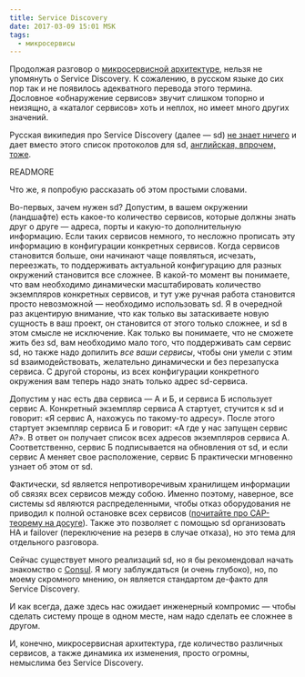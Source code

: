 ```yaml
---
title: Service Discovery
date: 2017-03-09 15:01 MSK
tags:
  - микросервисы
---
```


Продолжая разговор о [микросервисной архитектуре](/blog/2017/01/25/microservices/), нельзя не упомянуть о Service
Discovery. К сожалению, в русском языке до сих пор так и не появилось адекватного перевода этого термина. Дословное
«обнаружение сервисов» звучит слишком топорно и неизящно, а «каталог сервисов» хоть и неплох, но имеет много других
значений.

Русская википедия про Service Discovery (далее — sd) [не знает ничего](https://ru.wikipedia.org/wiki/%D0%9E%D0%B1%D0%BD%D0%B0%D1%80%D1%83%D0%B6%D0%B5%D0%BD%D0%B8%D0%B5_%D1%81%D0%B5%D1%80%D0%B2%D0%B8%D1%81%D0%BE%D0%B2) и дает вместо этого список протоколов для sd, [английская, впрочем, тоже](https://en.wikipedia.org/wiki/Service_discovery).

READMORE

Что же, я попробую рассказать об этом простыми словами.

Во-первых, зачем нужен sd? Допустим, в вашем окружении (ландшафте) есть какое-то количество сервисов, которые должны
знать друг о друге — адреса, порты и какую-то дополнительную информацию. Если таких сервисов немного, то несложно
прописать эту информацию в конфигурации конкретных сервисов. Когда сервисов становится больше, они начинают чаще
появляться, исчезать, переезжать, то поддерживать актуальной конфигурацию для разных окружений становится все сложнее. В
какой-то момент вы понимаете, что вам необходимо динамически масштабировать количество экземпляров конкретных сервисов,
и тут уже ручная работа становится просто невозможной — необходимо использовать sd. Я в очередной раз акцентирую
внимание, что как только вы затаскиваете новую сущность в ваш проект, он становится от этого только сложнее, и sd в этом
смысле не исключение. Как только вы понимаете, что не сможете жить без sd, вам необходимо мало того, что поддерживать
сам сервис sd, но также надо допилить *все ваши сервисы*, чтобы они умели с этим sd взаимодействовать, желательно
динамически и без перезапуска сервиса. С другой стороны, из всех конфигурации конкретного окружения вам теперь надо знать
только адрес sd-сервиса.

Допустим у нас есть два сервиса — А и Б, и сервиса Б использует сервис А. Конкретный экземпляр сервиса А стартует,
стучится к sd и говорит: «Я сервис А, нахожусь по такому-то адресу». После этого стартует экземпляр сервиса Б и говорит:
«А где у нас запущен сервис А?». В ответ он получает список всех адресов экземпляров сервиса А. Соответственно, сервис Б
подписывается на обновления от sd, и если сервис А меняет свое расположение, сервис Б практически мгновенно узнает об
этом от sd.

Фактически, sd является непротиворечивым хранилищем информации об связях всех сервисов между собою. Именно поэтому,
наверное, все системы sd являются распределенными, чтобы отказ оборудования не приводил к полной остановке всех
сервисов ([почитайте про CAP-теорему на досуге](/blog/2013/08/03/partitioning/)). Также это позволяет с помощью sd
организовать HA и failover (переключение на резерв в случае отказа), но это тема для отдельного разговора.

Сейчас существует много реализаций sd, но я бы рекомендовал начать знакомство с [Consul](https://www.consul.io/). Я могу
заблуждаться (и очень глубоко), но, по моему скромного мнению, он является стандартом де-факто для Service Discovery.

И как всегда, даже здесь нас ожидает инженерный компромис — чтобы сделать систему проще в одном месте, нам надо сделать
ее сложнее в другом.

И, конечно, микросервисная архитектура, где количество различных сервисов, а также динамика их изменения, просто
огромны, немыслима без Service Discovery.
